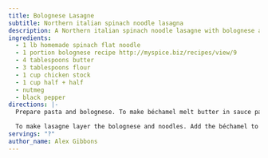 ```yaml
---
title: Bolognese Lasagne
subtitle: Northern italian spinach noodle lasagna
description: A Northern italian spinach noodle lasagne with bolognese and béchamel sauce.
ingredients:
  - 1 lb homemade spinach flat noodle
  - 1 portion bolognese recipe http://myspice.biz/recipes/view/9
  - 4 tablespoons butter
  - 3 tablespoons flour
  - 1 cup chicken stock
  - 1 cup half + half
  - nutmeg
  - black pepper
directions: |-
  Prepare pasta and bolognese. To make béchamel melt butter in sauce pan and add flour, mix, then slowly add chicken stock and half and half bit by bit letting it come to the boil before adding more liquid. When finished sauce should be consistent and thick. Add a bit of nutmeg and black pepper.

  To make lasagne layer the bolognese and noodles. Add the béchamel to the top layer of the lasagne and sprinkle with parmesan. Cover tightly with aluminum foil and bake at 350 for about 30 minutes. Uncover and cook until top has browned.
servings: "?"
author_name: Alex Gibbons
---
```

